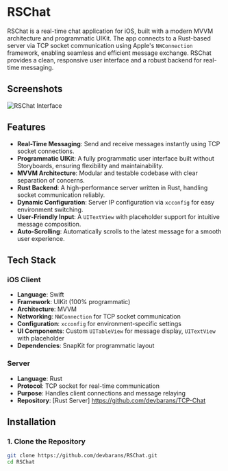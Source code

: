 # RSChat

RSChat is a real-time chat application for iOS, built with a modern MVVM architecture and programmatic UIKit. The app connects to a Rust-based server via TCP socket communication using Apple's `NWConnection` framework, enabling seamless and efficient message exchange. RSChat provides a clean, responsive user interface and a robust backend for real-time messaging.

## Screenshots

![RSChat Interface](https://github.com/user-attachments/assets/4d88f9fe-3c72-43c4-86c3-ffe642fd5cd0)

## Features

- **Real-Time Messaging**: Send and receive messages instantly using TCP socket connections.
- **Programmatic UIKit**: A fully programmatic user interface built without Storyboards, ensuring flexibility and maintainability.
- **MVVM Architecture**: Modular and testable codebase with clear separation of concerns.
- **Rust Backend**: A high-performance server written in Rust, handling socket communication reliably.
- **Dynamic Configuration**: Server IP configuration via `xcconfig` for easy environment switching.
- **User-Friendly Input**: A `UITextView` with placeholder support for intuitive message composition.
- **Auto-Scrolling**: Automatically scrolls to the latest message for a smooth user experience.

## Tech Stack

### iOS Client

- **Language**: Swift
- **Framework**: UIKit (100% programmatic)
- **Architecture**: MVVM
- **Networking**: `NWConnection` for TCP socket communication
- **Configuration**: `xcconfig` for environment-specific settings
- **UI Components**: Custom `UITableView` for message display, `UITextView` with placeholder
- **Dependencies**: SnapKit for programmatic layout

### Server

- **Language**: Rust
- **Protocol**: TCP socket for real-time communication
- **Purpose**: Handles client connections and message relaying
- **Repository**: [Rust Server] https://github.com/devbarans/TCP-Chat


## Installation

### 1. Clone the Repository

```bash
git clone https://github.com/devbarans/RSChat.git
cd RSChat
